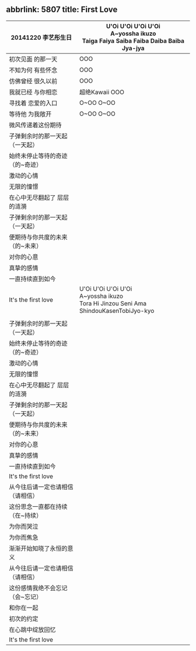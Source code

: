 abbrlink: 5807
title: First Love
---
|20141220 李艺彤生日|U'Oi U'Oi U'Oi U'Oi<br>A~yossha ikuzo<br>Taiga Faiya Saiba Faiba Daiba Baiba Jya-jya|
|--|--|
|初次见面 的那一天|OOO|
|不知为何 有些怀念|OOO|
|仿佛曾经 很久以前|OOO|
|我就已经 与你相恋|超绝Kawaii OOO|
|寻找着 恋爱的入口|O~OO O~OO|
|等待他 为我敞开|O~OO O~OO|
|微风传递着这份期待|      |
|子弹剩余时的那一天起（一天起）|      |
|始终未停止等待的奇迹（的~奇迹）|      |
|激动的心情|      |
|无限的憧憬|      |
|在心中无尽翻起了 层层的涟漪|      |
|子弹剩余时的那一天起（一天起）|      |
|便期待与你共度的未来（的~未来）|      |
|对你的心意|      |
|真挚的感情|      |
|一直持续直到如今|      |
|It's the first love|U'Oi U'Oi U'Oi U'Oi<br>A~yossha ikuzo<br>Tora Hi Jinzou Seni Ama ShindouKasenTobiJyo-kyo|
|      |      |
|子弹剩余时的那一天起（一天起）|      |
|始终未停止等待的奇迹（的~奇迹）|      |
|激动的心情|      |
|无限的憧憬|      |
|在心中无尽翻起了 层层的涟漪|      |
|子弹剩余时的那一天起（一天起）|      |
|便期待与你共度的未来（的~未来）|      |
|对你的心意|      |
|真挚的感情|      |
|一直持续直到如今|      |
|It's the first love|      |
|从今往后请一定也请相信（请相信）|      |
|这份思念一直都在持续（在~持续）|      |
|为你而哭泣|      |
|为你而焦急|      |
|渐渐开始知晓了永恒的意义|      |
|从今往后请一定也请相信（请相信）|      |
|这份感情我绝不会忘记（会~忘记）|      |
|和你在一起|      |
|初次的约定|      |
|在心跳中绽放回忆|      |
|It's the first love|      |
